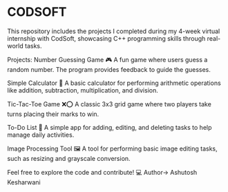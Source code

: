 # CODSOFT
This repository includes the projects I completed during my 4-week virtual internship with CodSoft, showcasing C++ programming skills through real-world tasks.

Projects:
Number Guessing Game 🎮
A fun game where users guess a random number. The program provides feedback to guide the guesses.

Simple Calculator 🧮
A basic calculator for performing arithmetic operations like addition, subtraction, multiplication, and division.

Tic-Tac-Toe Game ❌⭕
A classic 3x3 grid game where two players take turns placing their marks to win.

To-Do List 📝
A simple app for adding, editing, and deleting tasks to help manage daily activities.

Image Processing Tool 🖼️
A tool for performing basic image editing tasks, such as resizing and grayscale conversion.

Feel free to explore the code and contribute! 💻
 Author-> Ashutosh Kesharwani

